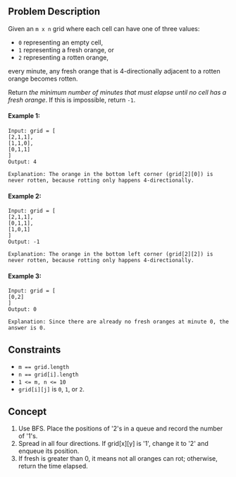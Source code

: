 ## Problem Description

Given an `m x n` grid where each cell can have one of three values:
- `0` representing an empty cell,
- `1` representing a fresh orange, or
- `2` representing a rotten orange,

every minute, any fresh orange that is 4-directionally adjacent to a rotten orange becomes rotten.

Return *the minimum number of minutes that must elapse until no cell has a fresh orange*. If this is impossible, return `-1`.

#### Example 1:
```plaintext
Input: grid = [
[2,1,1],
[1,1,0],
[0,1,1]
]
Output: 4

Explanation: The orange in the bottom left corner (grid[2][0]) is never rotten, because rotting only happens 4-directionally.
```
#### Example 2:
```plaintext
Input: grid = [
[2,1,1],
[0,1,1],
[1,0,1]
]
Output: -1

Explanation: The orange in the bottom left corner (grid[2][2]) is never rotten, because rotting only happens 4-directionally.
```
#### Example 3:
```plaintext
Input: grid = [
[0,2]
]
Output: 0

Explanation: Since there are already no fresh oranges at minute 0, the answer is 0.
```
## Constraints

- `m == grid.length`
- `n == grid[i].length`
- `1 <= m, n <= 10`
- `grid[i][j]` is `0`, `1`, or `2`.

## Concept
1. Use BFS. Place the positions of '2's in a queue and record the number of '1's.
2. Spread in all four directions. If grid[x][y] is '1', change it to '2' and enqueue its position.
3. If fresh is greater than 0, it means not all oranges can rot; otherwise, return the time elapsed.
